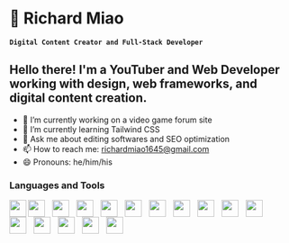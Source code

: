 # 📝 Richard Miao

**`Digital Content Creator and Full-Stack Developer`**

## Hello there! I'm a YouTuber and Web Developer working with design, web frameworks, and digital content creation. 

- 🔭 I’m currently working on a video game forum site
- 🌱 I’m currently learning Tailwind CSS
- 💬 Ask me about editing softwares and SEO optimization
- 📫 How to reach me: [richardmiao1645@gmail.com](mailto:richardmiao1645@gmail.com)
- 😄 Pronouns: he/him/his


### Languages and Tools

<img align="left" width="30px" style="padding-right:10px padding-bottom:10px" src="https://cdn.jsdelivr.net/gh/devicons/devicon/icons/git/git-original.svg" />
<img align="left" width="30px" style="padding-right:10px" src="https://cdn.jsdelivr.net/gh/devicons/devicon/icons/javascript/javascript-original.svg" />
<img align="left" width="30px" style="padding-right:10px" src="https://cdn.jsdelivr.net/gh/devicons/devicon/icons/linux/linux-original.svg" />
<img align="left" width="30px" style="padding-right:10px" src="https://cdn.jsdelivr.net/gh/devicons/devicon/icons/react/react-original.svg" />
<img align="left" width="30px" style="padding-right:10px" src="https://cdn.jsdelivr.net/gh/devicons/devicon/icons/html5/html5-original.svg" />
<img align="left" width="30px" style="padding-right:10px" src="https://cdn.jsdelivr.net/gh/devicons/devicon/icons/css3/css3-original.svg" />
<img align="left" width="30px" style="padding-right:10px" src="https://cdn.jsdelivr.net/gh/devicons/devicon/icons/typescript/typescript-original.svg" />
<img align="left" width="30px" style="padding-right:10px" src="https://cdn.jsdelivr.net/gh/devicons/devicon/icons/ruby/ruby-plain-wordmark.svg" />
<img align="left" width="30px" style="padding-right:10px" src="https://cdn.jsdelivr.net/gh/devicons/devicon/icons/postgresql/postgresql-original.svg" />
<img align="left" width="30px" style="padding-right:10px" src="https://cdn.jsdelivr.net/gh/devicons/devicon/icons/mongodb/mongodb-original.svg" />
<img align="left" width="30px" style="padding-right:10px" src="https://cdn.jsdelivr.net/gh/devicons/devicon/icons/sass/sass-original.svg" />
<img align="left" width="30px" style="padding-right:10px" src="https://cdn.jsdelivr.net/gh/devicons/devicon/icons/tailwindcss/tailwindcss-plain.svg" />
<img align="left" width="30px" style="padding-right:10px" src="https://cdn.jsdelivr.net/gh/devicons/devicon/icons/storybook/storybook-original.svg" />
<img align="left" width="30px" style="padding-right:10px" src="https://cdn.jsdelivr.net/gh/devicons/devicon/icons/premierepro/premierepro-original.svg" />
<img align="left" width="30px" style="padding-right:10px" src="https://cdn.jsdelivr.net/gh/devicons/devicon/icons/photoshop/photoshop-plain.svg" />
<img align="left" width="30px" style="padding-right:10px" src="https://cdn.jsdelivr.net/gh/devicons/devicon/icons/illustrator/illustrator-plain.svg" />
          

